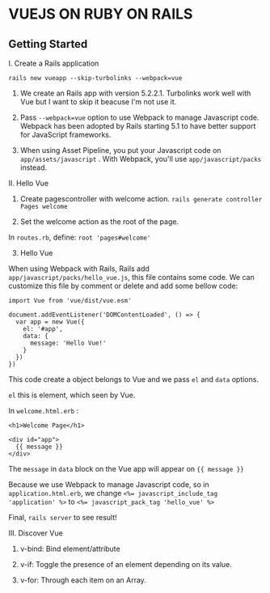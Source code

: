 # VUEJS ON RUBY ON RAILS

## Getting Started

I. Create a Rails application

`rails new vueapp --skip-turbolinks --webpack=vue`

1. We create an Rails app with version 5.2.2.1. Turbolinks work well with Vue but I want to skip it beacuse I'm not use it.

2. Pass `--webpack=vue` option to use Webpack to manage Javascript code. Webpack has been adopted by Rails starting 5.1 to have better support for JavaScript frameworks.

3. When using Asset Pipeline, you put your Javascript code on `app/assets/javascript` . With Webpack, you'll use `app/javascript/packs` instead.

II. Hello Vue

1. Create pagescontroller with welcome action.
`rails generate controller Pages welcome`

2. Set the welcome action as the root of the page.

In `routes.rb`, define: `root 'pages#welcome'`

3. Hello Vue

When using Webpack with Rails, Rails add `app/javascript/packs/hello_vue.js`, this file contains some code. We can customize this file by comment or delete and add some bellow code:

```
import Vue from 'vue/dist/vue.esm'

document.addEventListener('DOMContentLoaded', () => {
  var app = new Vue({
    el: '#app',
    data: {
      message: 'Hello Vue!'
    }
  })
})
```

This code create a object belongs to Vue and we pass `el` and `data` options.

`el` this is element, which seen by Vue.

In `welcome.html.erb` :

```
<h1>Welcome Page</h1>

<div id="app">
  {{ message }}
</div>
```

The `message` in `data` block on the Vue app will appear on `{{ message }}`

Because we use Webpack to manage Javascript code, so in `application.html.erb`, we change `<%= javascript_include_tag 'application' %>` to `<%= javascript_pack_tag 'hello_vue' %>`

Final, `rails server` to see result!

III. Discover Vue

1. v-bind: Bind element/attribute

2. v-if: Toggle the presence of an element depending on its value.

3. v-for:  Through each item on an Array.
